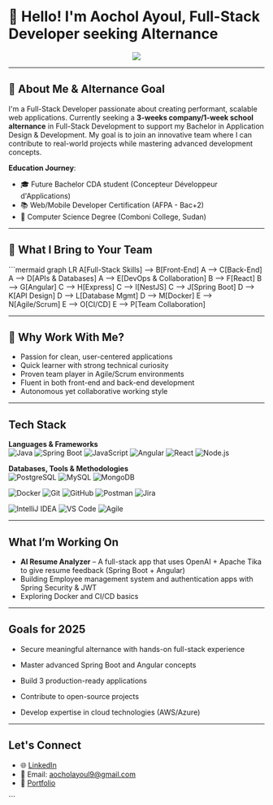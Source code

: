 # 👋 Hello! I'm Aochol Ayoul, Full-Stack Developer seeking Alternance
<p align="center">
  <a href="https://github.com/shawilayoul">
    <img src="https://readme-typing-svg.herokuapp.com/?lines=Seeking+3w/1w+alternance+in+Full-Stack;Spring+Boot+|+Angular+|+React+|+NestJS;Passionate+about+clean+code+and+user-centered+apps;Lifelong+learner+and+team+player&center=true&width=600&height=45" />
  </a>
</p>

---

## 🎯 About Me & Alternance Goal
I'm a Full-Stack Developer passionate about creating performant, scalable web applications. Currently seeking a **3-weeks company/1-week school alternance** in Full-Stack Development to support my Bachelor in Application Design & Development. My goal is to join an innovative team where I can contribute to real-world projects while mastering advanced development concepts.

**Education Journey**:
- 🎓 Future Bachelor CDA student (Concepteur Développeur d'Applications)
- 📚 Web/Mobile Developer Certification (AFPA - Bac+2)
- 🏫 Computer Science Degree (Comboni College, Sudan)

---

## 🚀 What I Bring to Your Team
<div>
```mermaid
graph LR
    A[Full-Stack Skills] --> B[Front-End]
    A --> C[Back-End]
    A --> D[APIs & Databases]
    A --> E[DevOps & Collaboration]
    B --> F[React]
    B --> G[Angular]
    C --> H[Express]
    C --> I[NestJS]
    C --> J[Spring Boot]
    D --> K[API Design]
    D --> L[Database Mgmt]
    D --> M[Docker]
    E --> N[Agile/Scrum]
    E --> O[CI/CD]
    E --> P[Team Collaboration]

---

## 🌟 Why Work With Me?
+ Passion for clean, user-centered applications
+ Quick learner with strong technical curiosity
+ Proven team player in Agile/Scrum environments
+ Fluent in both front-end and back-end development
+ Autonomous yet collaborative working style

---

##  Tech Stack

**Languages & Frameworks**  
![Java](https://img.shields.io/badge/Java-ED8B00?style=for-the-badge&logo=java&logoColor=white)
![Spring Boot](https://img.shields.io/badge/Spring_Boot-6DB33F?style=for-the-badge&logo=spring-boot&logoColor=white)
![JavaScript](https://img.shields.io/badge/JavaScript-F7DF1E?style=for-the-badge&logo=javascript&logoColor=black)
![Angular](https://img.shields.io/badge/Angular-DD0031?style=for-the-badge&logo=angular&logoColor=white)
![React](https://img.shields.io/badge/React-20232A?style=for-the-badge&logo=react&logoColor=61DAFB)
![Node.js](https://img.shields.io/badge/Node.js-339933?style=for-the-badge&logo=nodedotjs&logoColor=white)

**Databases, Tools & Methodologies**  
![PostgreSQL](https://img.shields.io/badge/PostgreSQL-4169E1?style=for-the-badge&logo=postgresql&logoColor=white)
![MySQL](https://img.shields.io/badge/MySQL-00758F?style=for-the-badge&logo=mysql&logoColor=white)
![MongoDB](https://img.shields.io/badge/MongoDB-4EA94B?style=for-the-badge&logo=mongodb&logoColor=white)

![Docker](https://img.shields.io/badge/Docker-2496ED?style=for-the-badge&logo=docker&logoColor=white)
![Git](https://img.shields.io/badge/Git-F05032?style=for-the-badge&logo=git&logoColor=white)
![GitHub](https://img.shields.io/badge/GitHub-181717?style=for-the-badge&logo=github&logoColor=white)
![Postman](https://img.shields.io/badge/Postman-FF6C37?style=for-the-badge&logo=postman&logoColor=white)
![Jira](https://img.shields.io/badge/Jira-0052CC?style=for-the-badge&logo=jira&logoColor=white)

![IntelliJ IDEA](https://img.shields.io/badge/IntelliJ%20IDEA-000000?style=for-the-badge&logo=intellij-idea&logoColor=white)
![VS Code](https://img.shields.io/badge/VS%20Code-007ACC?style=for-the-badge&logo=visual-studio-code&logoColor=white)
![Agile](https://img.shields.io/badge/Agile-02569B?style=for-the-badge&logo=google-chrome&logoColor=white)


---

##  What I’m Working On

-  **AI Resume Analyzer** – A full-stack app that uses OpenAI + Apache Tika to give resume feedback (Spring Boot + Angular)
-  Building Employee management system and authentication apps with Spring Security & JWT
-  Exploring Docker and CI/CD basics
  
---

##  Goals for 2025

- Secure meaningful alternance with hands-on full-stack experience

 - Master advanced Spring Boot and Angular concepts

- Build 3 production-ready applications

- Contribute to open-source projects

- Develop expertise in cloud technologies (AWS/Azure)

---

## Let's Connect

- 🌐 [LinkedIn](https://www.linkedin.com/in/aochol-ayoul-mojowok-654a7121a/)
- 📧 Email: aocholayoul9@gmail.com
- 📁 [Portfolio](https://aocholportfolio.netlify.app/)

</div>```

